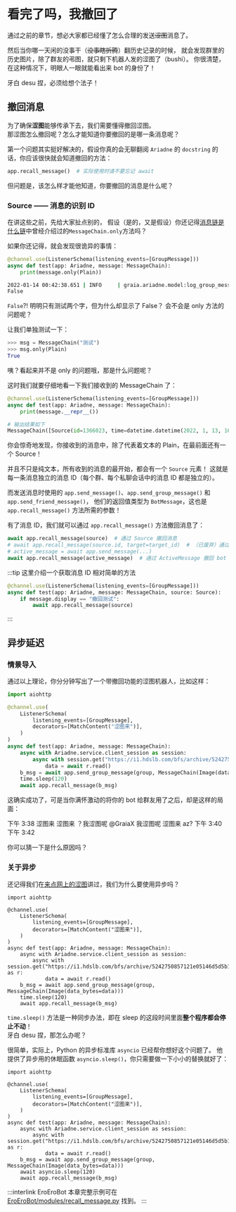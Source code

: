 # 看完了吗，我撤回了

通过之前的章节，想必大家都已经懂了怎么合理的发送~~涩图~~消息了。

然后当你哪一天闲的没事干（~~没事瞎折腾~~）翻历史记录的时候，
就会发现群里的历史图片，除了群友的弔图，就只剩下机器人发的涩图了（bushi）。
你很清楚，在这种情况下，明眼人一眼就能看出来 bot 的身份了！

牙白 desu 捏，必须给想个法子！

## 撤回消息

为了确保**涩图**能够传承下去，我们需要懂得撤回涩图。  
那涩图怎么撤回呢？怎么才能知道你要撤回的是哪一条消息呢？

第一个问题其实挺好解决的，假设你真的会无聊翻阅 `Ariadne` 的 `docstring` 的话，你应该很快就会知道撤回的方法：

```python
app.recall_message()  # 实际使用时请不要忘记 await
```

但问题是，该怎么样才能他知道，你要撤回的消息是什么呢？

### Source —— 消息的识别 ID

在讲这些之前，先给大家扯点别的，
假设（是的，又是假设）你还记得[消息链是什么链](./message_chain.md#如何操作-messagechain)中曾经介绍过的`MessageChain.only`方法吗？

如果你还记得，就会发现很诡异的事情：

```python
@channel.use(ListenerSchema(listening_events=[GroupMessage]))
async def test(app: Ariadne, message: MessageChain):
    print(message.only(Plain))
```

```sh
2022-01-14 00:42:38.651 | INFO     | graia.ariadne.model:log_group_message:106 - 114514: [GraiaCommunity(1919810)] GraiaX(10086) -> '测试'
False
```

`False`?! 明明只有测试两个字，但为什么却显示了 False？
会不会是 only 方法的问题呢？

让我们单独测试一下：

```python
>>> msg = MessageChain("测试")
>>> msg.only(Plain)
True
```

咦？看起来并不是 only 的问题哦，那是什么问题呢？

这时我们就要仔细地看一下我们接收到的 MessageChain 了：

```python
@channel.use(ListenerSchema(listening_events=[GroupMessage]))
async def test(app: Ariadne, message: MessageChain):
    print(message.__repr__())
```

```python
# 输出结果如下
MessageChain([Source(id=1366023, time=datetime.datetime(2022, 1, 13, 16, 42, 38, tzinfo=datetime.timezone.utc)), Plain(text='测试')])
```

你会惊奇地发现，你接收到的消息中，除了代表着文本的 Plain，在最前面还有一个 Source！

并且不只是纯文本，所有收到的消息的最开始，都会有一个 `Source` 元素！
这就是每一条消息独立的消息 ID（每个群、每个私聊会话中的消息 ID 都是独立的）。

而发送消息时使用的 `app.send_message()`、`app.send_group_message()` 和 `app.send_friend_message()`，
他们的返回值类型为 `BotMessage`，这也是 `app.recall_message()` 方法所需的参数！

有了消息 ID，我们就可以通过 `app.recall_message()` 方法撤回消息了：

```python
await app.recall_message(source)  # 通过 Source 撤回消息
# await app.recall_message(source.id, target=target_id)  # （已废弃）通过 Source 中的消息 ID 及好友 QQ 号/群号撤回消息
# active_message = await app.send_message(...)
await app.recall_message(active_message)  # 通过 ActiveMessage 撤回 bot 自己发的消息
```

:::tip
这里介绍一个获取消息 ID 相对简单的方法

```python
@channel.use(ListenerSchema(listening_events=[GroupMessage]))
async def test(app: Ariadne, message: MessageChain, source: Source):
    if message.display == "撤回测试":
        await app.recall_message(source)
```

:::

## 异步延迟

### 情景导入

通过以上理论，你分分钟写出了一个带撤回功能的涩图机器人，比如这样：

```python
import aiohttp

@channel.use(
    ListenerSchema(
        listening_events=[GroupMessage],
        decorators=[MatchContent("涩图来")],
    )
)
async def test(app: Ariadne, message: MessageChain):
    async with Ariadne.service.client_session as session:
        async with session.get("https://i1.hdslb.com/bfs/archive/5242750857121e05146d5d5b13a47a2a6dd36e98.jpg") as r:
            data = await r.read()
    b_msg = await app.send_group_message(group, MessageChain(Image(data_bytes=data)))
    time.sleep(120)
    await app.recall_message(b_msg)
```

这确实成功了，可是当你满怀激动的将你的 bot 给群友用了之后，却是这样的局面：

<chat-window title="Graia Framework Community">
  <chat-toast>下午 3:38</chat-toast>
  <chat-msg name="群菜鸮" avatar="http://q1.qlogo.cn/g?b=qq&nk=2948531755&s=640">涩图来</chat-msg>
  <chat-img name="EroEroBot" avatar="/avatar/ero.webp" src="/images/guide/ero_pic_1.webp"></chat-img>
  <chat-msg name="群菜鸡" avatar="http://q1.qlogo.cn/g?b=qq&nk=1450069615&s=640">涩图来</chat-msg>
  <chat-msg name="群菜鸡" avatar="http://q1.qlogo.cn/g?b=qq&nk=1450069615&s=640">？我涩图呢</chat-msg>
  <chat-msg name="群菜鸡" avatar="http://q1.qlogo.cn/g?b=qq&nk=1450069615&s=640"><a>@GraiaX</a> 我涩图呢</chat-msg>
  <chat-msg name="GraiaX" onright>涩图来</chat-msg>
  <chat-msg name="GraiaX" onright>az?</chat-msg>
  <chat-toast>下午 3:40</chat-toast>
  <chat-img name="EroEroBot" avatar="/avatar/ero.webp" src="/images/guide/ero_pic_2.webp"></chat-img>
  <chat-toast>下午 3:42</chat-toast>
  <chat-img name="EroEroBot" avatar="/avatar/ero.webp" src="/images/guide/ero_pic_3.webp"></chat-img>
</chat-window>

你可以猜一下是什么原因吗？

### 关于异步

还记得我们在[来点网上的涩图](./image_from_internet.html#为啥要用-aiohttp)讲过，我们为什么要使用异步吗？

```python{14}
import aiohttp

@channel.use(
    ListenerSchema(
        listening_events=[GroupMessage],
        decorators=[MatchContent("涩图来")],
    )
)
async def test(app: Ariadne, message: MessageChain):
    async with Ariadne.service.client_session as session:
        async with session.get("https://i1.hdslb.com/bfs/archive/5242750857121e05146d5d5b13a47a2a6dd36e98.jpg") as r:
            data = await r.read()
    b_msg = await app.send_group_message(group, MessageChain(Image(data_bytes=data)))
    time.sleep(120)
    await app.recall_message(b_msg)
```

`time.sleep()` 方法是一种同步办法，即在 sleep 的这段时间里面**整个程序都会停止不动**！  
牙白 desu 捏，那怎么办呢？

很简单，实际上，Python 的异步标准库 `asyncio` 已经帮你想好这个问题了。
他提供了异步用的休眠函数 `asyncio.sleep()`，你只需要做一下小小的替换就好了：

```python{14}
import aiohttp

@channel.use(
    ListenerSchema(
        listening_events=[GroupMessage],
        decorators=[MatchContent("涩图来")],
    )
)
async def test(app: Ariadne, message: MessageChain):
    async with Ariadne.service.client_session as session:
        async with session.get("https://i1.hdslb.com/bfs/archive/5242750857121e05146d5d5b13a47a2a6dd36e98.jpg") as r:
            data = await r.read()
    b_msg = await app.send_group_message(group, MessageChain(Image(data_bytes=data)))
    await asyncio.sleep(120)
    await app.recall_message(b_msg)
```

:::interlink EroEroBot
本章完整示例可在 [EroEroBot/modules/recall_message.py](https://github.com/GraiaCommunity/EroEroBot/blob/master/modules/recall_message.py) 找到。
:::
